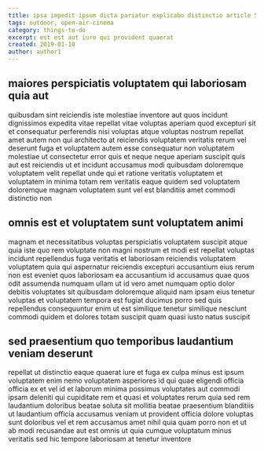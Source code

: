 ```yaml
---
title: ipsa impedit ipsum dicta pariatur explicabo distinctio article 5413
tags: outdoor, open-air-cinema
category: things-to-do
excerpt: est est aut iure qui provident quaerat
created: 2019-01-10
author: author1
---
```


## maiores perspiciatis voluptatem qui laboriosam quia aut

quibusdam sint reiciendis iste molestiae inventore aut quos incidunt dignissimos expedita vitae repellat vitae voluptas aperiam quod excepturi sit et consequatur perferendis nisi voluptas atque voluptas nostrum repellat amet autem non qui architecto at reiciendis voluptatem veritatis rerum vel deserunt fuga et voluptatem autem esse consequatur non voluptatem molestiae ut consectetur error quis et neque neque aperiam suscipit quis aut est reiciendis ut et incidunt accusamus modi quibusdam doloremque voluptatem velit repellat unde qui et ratione veritatis voluptatem et voluptatem in minima totam rem veritatis eaque quidem sed voluptatem doloremque magnam voluptatem sunt vel est blanditiis amet commodi distinctio non

## omnis est et voluptatem sunt voluptatem animi

magnam et necessitatibus voluptas perspiciatis voluptatem suscipit atque quia iste quo rem voluptate non magni nostrum et modi est repellat voluptas incidunt repellendus fuga veritatis et laboriosam reiciendis voluptatem voluptatem quia qui aspernatur reiciendis excepturi accusantium eius rerum non est eveniet quos laboriosam ea accusantium id accusamus quae quos odit assumenda numquam ullam ut id vero amet numquam optio dolor debitis voluptates sit quibusdam doloremque aliquid nam ipsam eius tenetur voluptas et voluptatem tempora est fugiat ducimus porro sed quis repellendus consequuntur enim ut est similique tenetur similique nesciunt commodi quidem et dolores totam suscipit quam quasi iusto natus suscipit

## sed praesentium quo temporibus laudantium veniam deserunt

repellat ut distinctio eaque quaerat iure et fuga ex culpa minus est ipsum voluptatem enim nemo voluptatem asperiores id qui quae eligendi officia officia ex et vel id et laborum minima possimus voluptates aut commodi ipsam deleniti qui cupiditate rem et quasi et voluptates rerum quia sed rem laudantium doloribus beatae soluta sit mollitia beatae praesentium blanditiis ut laudantium officia accusamus veniam ut provident officia dolore voluptas sunt doloribus vel et rem accusamus amet nihil quia quam porro non et ut ab modi recusandae aut est omnis ut quia cumque voluptatum minus veritatis sed hic tempore laboriosam at tenetur inventore

